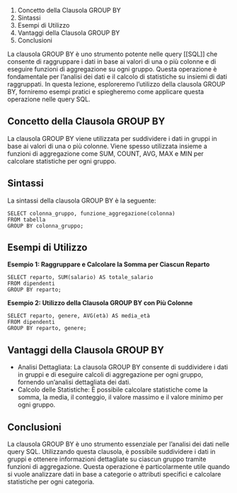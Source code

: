 
1.  Concetto della Clausola GROUP BY
2.  Sintassi
3.  Esempi di Utilizzo
4.  Vantaggi della Clausola GROUP BY
5.  Conclusioni

La clausola GROUP BY è uno strumento potente nelle query [[SQL]] che consente di raggruppare i dati in base ai valori di una o più colonne e di eseguire funzioni di aggregazione su ogni gruppo. Questa operazione è fondamentale per l’analisi dei dati e il calcolo di statistiche su insiemi di dati raggruppati. In questa lezione, esploreremo l’utilizzo della clausola GROUP BY, forniremo esempi pratici e spiegheremo come applicare questa operazione nelle query SQL.

Concetto della Clausola GROUP BY
--------------------------------

La clausola GROUP BY viene utilizzata per suddividere i dati in gruppi in base ai valori di una o più colonne. Viene spesso utilizzata insieme a funzioni di aggregazione come SUM, COUNT, AVG, MAX e MIN per calcolare statistiche per ogni gruppo.

Sintassi
--------

La sintassi della clausola GROUP BY è la seguente:

```
SELECT colonna_gruppo, funzione_aggregazione(colonna)
FROM tabella
GROUP BY colonna_gruppo;
```


Esempi di Utilizzo
------------------

**Esempio 1: Raggruppare e Calcolare la Somma per Ciascun Reparto**

```
SELECT reparto, SUM(salario) AS totale_salario
FROM dipendenti
GROUP BY reparto;
```


**Esempio 2: Utilizzo della Clausola GROUP BY con Più Colonne**

```
SELECT reparto, genere, AVG(età) AS media_età
FROM dipendenti
GROUP BY reparto, genere;
```


Vantaggi della Clausola GROUP BY
--------------------------------

*   Analisi Dettagliata: La clausola GROUP BY consente di suddividere i dati in gruppi e di eseguire calcoli di aggregazione per ogni gruppo, fornendo un’analisi dettagliata dei dati.
*   Calcolo delle Statistiche: È possibile calcolare statistiche come la somma, la media, il conteggio, il valore massimo e il valore minimo per ogni gruppo.

Conclusioni
-----------

La clausola GROUP BY è uno strumento essenziale per l’analisi dei dati nelle query SQL. Utilizzando questa clausola, è possibile suddividere i dati in gruppi e ottenere informazioni dettagliate su ciascun gruppo tramite funzioni di aggregazione. Questa operazione è particolarmente utile quando si vuole analizzare dati in base a categorie o attributi specifici e calcolare statistiche per ogni categoria.